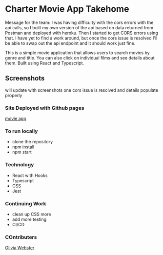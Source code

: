 
# Charter Movie App Takehome

Message for the team: I was having difficulty with the cors errors with the api calls, so I built my own version of the api based on data returned from Postman and deployed with heroku. Then I started to get CORS errors using that. I have yet to find a work around, but once the cors issue is resolved I'll be able to swap out the api endpoint and it should work just fine.

This is a simple movie application that allows users to search movies by genre and title. You can also click on individual films and see details about them. Built using React and Typescript.

## Screenshots
will update with screenshots one cors issue is resolved and details populate properly

### Site Deployed with Github pages
[movie app](https://livcweb2020.github.io/charter-takehome-movies-project/)

### To run locally
- clone the repository 
- npm install
- npm start

### Technology
- React with Hooks
- Typescript
- CSS
- Jest

### Continuing Work 
- clean up CSS more
- add more testing 
- CI/CD

### COntributers
[Olivia Webster](https://github.com/oliviacweb)




